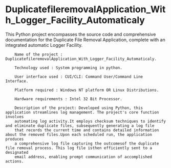 # DuplicatefileremovalApplication_With_Logger_Facility_Automaticaly
This Python project encompasses the source code and comprehensive documentation for the Duplicate File Removal Application, complete with an integrated automatic Logger Facility.

        Name of the project : DuplicatefileremovalApplication_With_Logger_Facility_Automaticaly.
        
        Technology used : System programming in python.
        
        User interface used : CUI/CLI: Command User/Command Line Interface.
        
        Platform required : Windows NT platform OR Linux Distributions.
        
        Hardware requirements : Intel 32 Bit Processor.
        
        Description of the project: Developed using Python, this application streamlines log management. The project's core function involves 
        automating log activity.It employs checksum techniques to identify and eliminate duplicate files, subsequently generating a log file 
        that records the current time and contains detailed information about the removed files.Upon each scheduled run, the application produces
        a comprehensive log file capturing the outcomesof the duplicate file removal process. This log file isthen efficiently sent to a designated
        email address, enabling prompt communication of accomplished actions.
